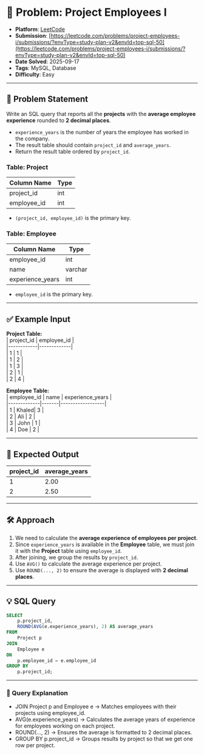 # 🧲 Problem: Project Employees I

- **Platform**: [LeetCode](https://leetcode.com/problems/project-employees-i/description/?envType=study-plan-v2&envId=top-sql-50)
- **Submission**: [https://leetcode.com/problems/project-employees-i/submissions/?envType=study-plan-v2&envId=top-sql-50](https://leetcode.com/problems/project-employees-i/submissions/?envType=study-plan-v2&envId=top-sql-50)
- **Date Solved**: 2025-09-17
- **Tags**: MySQL, Database
- **Difficulty**: Easy

---

## 📝 Problem Statement  
Write an SQL query that reports all the **projects** with the **average employee experience** rounded to **2 decimal places**.  

- `experience_years` is the number of years the employee has worked in the company.  
- The result table should contain `project_id` and `average_years`.  
- Return the result table ordered by `project_id`.  

### Table: Project  
| Column Name  | Type    |  
|--------------|---------|  
| project_id   | int     |  
| employee_id  | int     |  

- `(project_id, employee_id)` is the primary key.  

### Table: Employee  
| Column Name      | Type    |  
|------------------|---------|  
| employee_id      | int     |  
| name             | varchar |  
| experience_years | int     |  

- `employee_id` is the primary key.  

---

## ✅ Example Input  

**Project Table:**  
| project_id | employee_id |  
|------------|-------------|  
| 1          | 1           |  
| 1          | 2           |  
| 1          | 3           |  
| 2          | 1           |  
| 2          | 4           |  

**Employee Table:**  
| employee_id | name  | experience_years |  
|-------------|-------|------------------|  
| 1           | Khaled| 3                |  
| 2           | Ali   | 2                |  
| 3           | John  | 1                |  
| 4           | Doe   | 2                |  

---

## 🎯 Expected Output  

| project_id | average_years |  
|------------|---------------|  
| 1          | 2.00          |  
| 2          | 2.50          |  

---

## 🛠️ Approach  

1. We need to calculate the **average experience of employees per project**.  
2. Since `experience_years` is available in the **Employee** table, we must join it with the **Project** table using `employee_id`.  
3. After joining, we group the results by `project_id`.  
4. Use `AVG()` to calculate the average experience per project.  
5. Use `ROUND(..., 2)` to ensure the average is displayed with **2 decimal places**.  

---

## 💡 SQL Query  

```sql
SELECT 
    p.project_id,
    ROUND(AVG(e.experience_years), 2) AS average_years
FROM 
    Project p
JOIN 
    Employee e
ON 
    p.employee_id = e.employee_id
GROUP BY 
    p.project_id;
```
---

### 🔎 Query Explanation

- JOIN Project p and Employee e → Matches employees with their projects using employee_id.
- AVG(e.experience_years) → Calculates the average years of experience for employees working on each project.
- ROUND(..., 2) → Ensures the average is formatted to 2 decimal places.
- GROUP BY p.project_id → Groups results by project so that we get one row per project.
